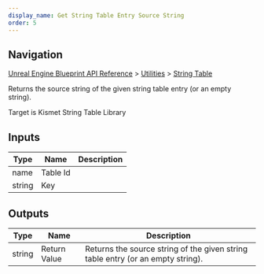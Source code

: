 ```yaml
---
display_name: Get String Table Entry Source String
order: 5
---
```

## Navigation

[Unreal Engine Blueprint API Reference](https://dev.epicgames.com/documentation/en-us/unreal-engine/BlueprintAPI) > [Utilities](https://dev.epicgames.com/documentation/en-us/unreal-engine/BlueprintAPI/Utilities) > [String Table](https://dev.epicgames.com/documentation/en-us/unreal-engine/BlueprintAPI/Utilities/StringTable)

Returns the source string of the given string table entry (or an empty string).

Target is Kismet String Table Library

## Inputs

| Type | Name | Description |
| --- | --- | --- |
| name | Table Id |  |
| string | Key |  |

## Outputs

| Type | Name | Description |
| --- | --- | --- |
| string | Return Value | Returns the source string of the given string table entry (or an empty string). |
